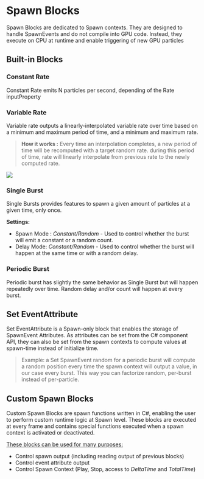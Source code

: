 # Spawn Blocks

Spawn Blocks are dedicated to Spawn contexts. They are designed to handle SpawnEvents and do not compile into GPU code. Instead, they execute on CPU at runtime and enable triggering of new GPU particles

## Built-in Blocks

### Constant Rate

Constant Rate emits N particles per second, depending of the Rate inputProperty

### Variable Rate

Variable rate outputs a linearly-interpolated variable rate over time based on a minimum and maximum period of time, and a minimum and maximum rate.

> **How it works :** Every time an interpolation completes, a new period of time will be recomputed with a target random rate. during this period of time, rate will linearly interpolate from previous rate to the newly computed rate.

![](Pages/VFXEditor/img/variable-rate.png)

### Single Burst

Single Bursts provides features to spawn a given amount of particles at a given time, only once.

**Settings:**

* Spawn Mode : *Constant/Random* - Used to control whether the burst will emit a constant or a random count.
* Delay Mode: *Constant/Random* - Used to control whether the burst will happen at the same time or with a random delay.

### Periodic Burst

Periodic burst has slightly the same behavior as Single Burst but will happen repeatedly over time. Random delay and/or count will happen at every burst.

## Set EventAttribute

Set EventAttribute is a Spawn-only block that enables the storage of SpawnEvent Attributes. As attributes can be set from the C# component API, they can also be set from the spawn contexts to compute values at spawn-time instead of initialize time. 

> Example: a Set SpawnEvent random for a periodic burst will compute a random position every time the spawn context will output a value, in our case every burst. This way you can factorize random, per-burst instead of per-particle.

## Custom Spawn Blocks

Custom Spawn Blocks are spawn functions written in C#, enabling the user to perform custom runtime logic at Spawn level. These blocks are executed at every frame and contains special functions executed when a spawn context is activated or deactivated.

<u>These blocks can be used for many purposes:</u>

* Control spawn output (including reading output of previous blocks)
* Control event attribute output
* Control Spawn Context (Play, Stop, access to *DeltaTime* and *TotalTime*)
